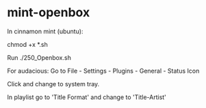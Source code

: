 # mint-openbox

In cinnamon mint (ubuntu):

chmod +x *.sh

Run ./250_Openbox.sh

For audacious: Go to File - Settings - Plugins - General - Status Icon

Click and change to system tray.

In playlist go to 'Title Format' and change to 'Title-Artist'
